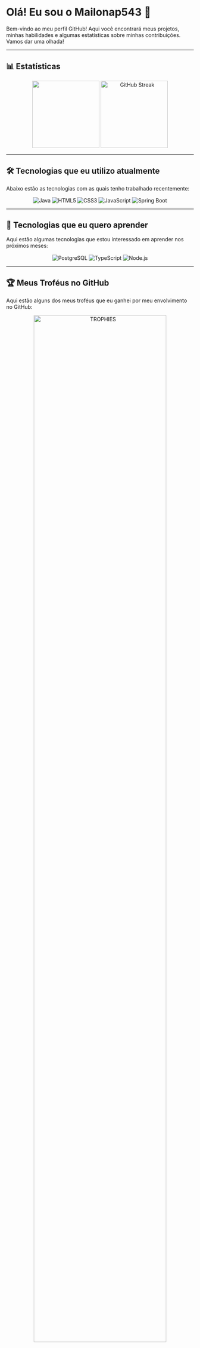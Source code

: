 # Olá! Eu sou o Mailonap543 👋

Bem-vindo ao meu perfil GitHub! Aqui você encontrará meus projetos, minhas habilidades e algumas estatísticas sobre minhas contribuições. Vamos dar uma olhada!

---

## 📊 **Estatísticas**

<div align="center">
  <img height="180em" src="https://github-readme-stats.vercel.app/api?username=Mailonap543&theme=dark&show_icons=true&count_private=true&hide=prs" />   
  <a href="https://git.io/streak-stats">
    <img height="180em" src="http://github-readme-streak-stats.herokuapp.com?user=Mailonap543&theme=github-green-purple&hide_border=true&border_radius=4.3&locale=pt_BR&date_format=n%2Fj%5B%2FY%5D&exclude_days=Sun%2CMon%2CTue%2CWed%2CThu%2CFri%2CSat&card_width=400" alt="GitHub Streak" />
  </a>
</div>

---

## 🛠️ **Tecnologias que eu utilizo atualmente**

Abaixo estão as tecnologias com as quais tenho trabalhado recentemente:

<div align="center">
  <div style="display: inline_block">
    <img align="center" alt="Java" src="https://img.shields.io/badge/Java-ED8B00?style=for-the-badge&logo=openjdk&logoColor=white" />
    <img align="center" alt="HTML5" src="https://img.shields.io/badge/HTML5-E34F26?style=for-the-badge&logo=html5&logoColor=white" />
    <img align="center" alt="CSS3" src="https://img.shields.io/badge/CSS3-1572B6?style=for-the-badge&logo=css3&logoColor=white" />
    <img align="center" alt="JavaScript" src="https://img.shields.io/badge/JavaScript-F7DF1E?style=for-the-badge&logo=javascript&logoColor=black" />
    <img align="center" alt="Spring Boot" src="https://img.shields.io/badge/Spring-6DB33F?style=for-the-badge&logo=spring&logoColor=white" />
  </div>
</div>

---

## 🌱 **Tecnologias que eu quero aprender**

Aqui estão algumas tecnologias que estou interessado em aprender nos próximos meses:

<div align="center">
  <div style="display: inline_block">
    <img align="center" alt="PostgreSQL" src="https://img.shields.io/badge/PostgreSQL-316192?style=for-the-badge&logo=postgresql&logoColor=white" />
    <img align="center" alt="TypeScript" src="https://img.shields.io/badge/TypeScript-007ACC?style=for-the-badge&logo=typescript&logoColor=white" />
    <img align="center" alt="Node.js" src="https://img.shields.io/badge/Node.js-43853D?style=for-the-badge&logo=node.js&logoColor=white" />
  </div>
</div>

---

## 🏆 **Meus Troféus no GitHub**

Aqui estão alguns dos meus troféus que eu ganhei por meu envolvimento no GitHub:

<div align="center">
  <a href="https://github.com/ryo-ma/github-profile-trophy" title="Ver mais troféus">
    <img width="84%" src="https://github-profile-trophy.vercel.app/?username=mailonap543&theme=radical&row=1&column=7&margin-h=15&margin-w=5&no-bg=true" alt="TROPHIES" />
  </a>
</div>

---


🔹 **Você pode conferir os meus projetos e contribuir com os repositórios**.
🔹 **Adoro colaborar e aprender novas tecnologias!**

---

> **"A única maneira de fazer um excelente trabalho é amar o que você faz." – Steve Jobs**

---

## 💻 **Meus projetos mais recentes**
### Aqui estão alguns dos projetos em que estou trabalhando ou contribuo ativamente:

- **[Projeto 1](https://github.com/Mailonap543/biblioteca.git)**: sistema de uma bliblioteca.


---

Obrigado por visitar meu perfil! ✨
